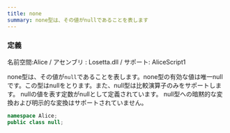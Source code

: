 ```yaml
---
title: none
summary: none型は、その値がnullであることを表します
---
```

### 定義
名前空間:Alice / アセンブリ : Losetta.dll / サポート: AliceScript1

none型は、その値が`null`であることを表します。none型の有効な値は唯一nullです。この型はnullをとります。また、null型は比較演算子のみをサポートします。 nullの値を表す定数がnullとして定義されています。 null型への暗黙的な変換および明示的な変換はサポートされていません。

```cs title="AliceScript"
namespace Alice;
public class null;
```